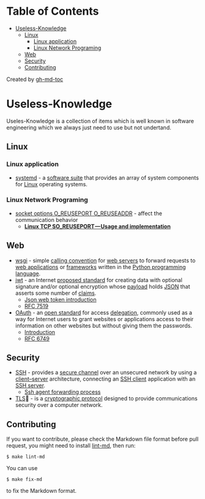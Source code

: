 Table of Contents
=================

* [Useless-Knowledge](#useless-knowledge)
  * [Linux](#linux)
    * [Linux application](#linux-application)
    * [Linux Network Programing](#linux-network-programing)
  * [Web](#web)
  * [Security](#security)
  * [Contributing](#contributing)

Created by [gh-md-toc](https://github.com/ekalinin/github-markdown-toc) 

# Useless-Knowledge

Useles-Knowledge is a collection of items which is well known in software engineering which we always just need to use but not undertand.





## Linux

### Linux application

- [systemd](https://en.wikipedia.org/wiki/Systemd) -  a [software suite](https://en.wikipedia.org/wiki/Software_suite) that provides an array of system components for [Linux](https://en.wikipedia.org/wiki/Linux) operating systems.

### Linux Network Programing

- [socket options O_REUSEPORT O_REUSEADDR](https://man7.org/linux/man-pages/man7/socket.7.html) - affect the communication behavior
  - [**Linux TCP SO_REUSEPORT — Usage and implementation**](https://tech.flipkart.com/linux-tcp-so-reuseport-usage-and-implementation-6bfbf642885a)

## Web

- [wsgi](https://en.wikipedia.org/wiki/Web_Server_Gateway_Interface) -  simple [calling convention](https://en.wikipedia.org/wiki/Calling_convention) for [web servers](https://en.wikipedia.org/wiki/Web_server) to forward requests to [web applications](https://en.wikipedia.org/wiki/Web_application) or [frameworks](https://en.wikipedia.org/wiki/Web_framework) written in the [Python programming language](https://en.wikipedia.org/wiki/Python_(programming_language)). 
- [jwt](https://en.wikipedia.org/wiki/JSON_Web_Token) - an Internet [proposed standard](https://en.wikipedia.org/wiki/Proposed_standard) for creating data with optional signature and/or optional encryption whose [payload](https://en.wikipedia.org/wiki/Payload_(computing)) holds [JSON](https://en.wikipedia.org/wiki/JSON) that asserts some number of [claims](https://en.wikipedia.org/wiki/Claims-based_identity).
  - [Json web token introduction](https://jwt.io/introduction)
  - [RFC 7519](https://tools.ietf.org/html/rfc7519) 
- [OAuth](https://en.wikipedia.org/wiki/OAuth) - an [open standard](https://en.wikipedia.org/wiki/Open_standard) for access [delegation](https://en.wikipedia.org/wiki/Delegation_(computer_security)), commonly used as a way for Internet users to grant websites or applications access to their information on other websites but without giving them the passwords.
  - [Introduction](https://oauth.net/2/)
  - [RFC 6749](https://tools.ietf.org/html/rfc6749)

## Security

- [SSH](https://en.wikipedia.org/wiki/Secure_Shell_Protocol) -   provides a [secure channel](https://en.wikipedia.org/wiki/Secure_channel) over an unsecured network by using a [client–server](https://en.wikipedia.org/wiki/Client–server_model) architecture, connecting an [SSH client](https://en.wikipedia.org/wiki/SSH_client) application with an [SSH server](https://en.wikipedia.org/wiki/SSH_server).
  - [Ssh agent forwarding process](http://www.unixwiz.net/techtips/ssh-agent-forwarding.html)
- [TLS](https://en.wikipedia.org/wiki/Transport_Layer_Security) - is a [cryptographic protocol](https://en.wikipedia.org/wiki/Cryptographic_protocols) designed to provide communications security over a computer network.

## Contributing

If you want to contribute, please check the Markdown file format before
pull request, you might need to install [lint-md](https://github.com/lint-md/cli), then run:

```shell
$ make lint-md
```

You can use

```shell
$ make fix-md
```

to fix the Markdown format.